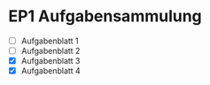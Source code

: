 # EP1 Aufgabensammulung
- [ ] Aufgabenblatt 1
- [ ] Aufgabenblatt 2
- [X] Aufgabenblatt 3
- [X] Aufgabenblatt 4
